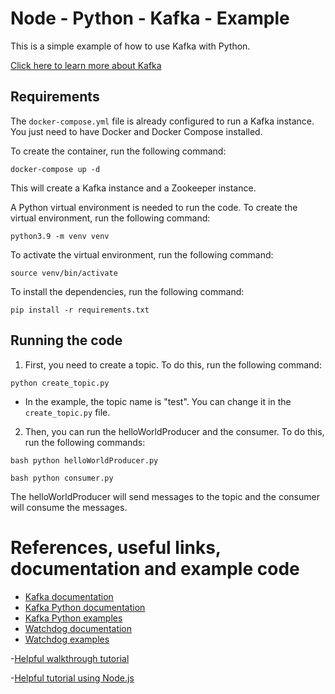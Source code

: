 # Node - Python - Kafka - Example

This is a simple example of how to use Kafka with Python.


[Click here to learn more about Kafka](https://kafka.apache.org/intro)


## Requirements

The `docker-compose.yml` file is already configured to run a Kafka instance. You just need to have Docker and Docker Compose installed.

To create the container, run the following command:

```
docker-compose up -d
```

This will create a Kafka instance and a Zookeeper instance.

A Python virtual environment is needed to run the code. To create the virtual environment, run the following command:

```
python3.9 -m venv venv
```

To activate the virtual environment, run the following command:

```
source venv/bin/activate
```

To install the dependencies, run the following command:

```
pip install -r requirements.txt
```


## Running the code

1. First, you need to create a topic. To do this, run the following command:

```
python create_topic.py
```

- In the example, the topic name is "test". You can change it in the `create_topic.py` file.

2. Then, you can run the helloWorldProducer and the consumer. To do this, run the following commands:

```
bash python helloWorldProducer.py
```

```
bash python consumer.py
```

The helloWorldProducer will send messages to the topic and the consumer will consume the messages.


# References, useful links, documentation and example code

- [Kafka documentation](https://kafka.apache.org/documentation/)
- [Kafka Python documentation](https://kafka-python.readthedocs.io/en/master/index.html)
- [Kafka Python examples](https://github.com/dpkp/kafka-python)
- [Watchdog documentation](https://python-watchdog.readthedocs.io/en/stable/)
- [Watchdog examples](https://github.com/gorakhargosh/watchdog)

-[Helpful walkthrough tutorial](https://towardsdatascience.com/getting-started-with-apache-kafka-in-python-604b3250aa05)

-[Helpful tutorial using Node.js](https://www.youtube.com/watch?v=EiDLKECLcZw)